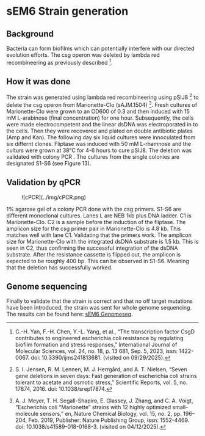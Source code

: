 # sEM6 Strain generation

## Background

Bacteria can form biofilms which can potentially interfere with our directed evolution efforts. The csg operon was deleted by lambda red recombineering as previously described [^yan_3].

## How it was done

The strain was generated using lambda red recombineering using pSIJ8 [^jensen_1] to delete the csg operon from Marionette-Clo (sAJM.1504) [^meyer_2].  Fresh cultures of Marionette-Clo were grown to an OD600 of 0.3 and then induced with 15 mM L-arabinose (final concentration) for one hour. Subsequently, the cells were made electrocompetent and the linear dsDNA was electroporated in to the cells. Then they were recovered and plated on double antibiotic plates (Amp and Kan). The following day six liquid cultures were innoculated from six differnt clones. Fliptase was induced with 50 mM L-rhamnose and the culturs were grown at 38°C for 4-6 hours to cure pSIJ8. The deletion was validated with colony PCR . The cultures from the single colonies are designated S1-S6 (see Figure 13).


## Validation by qPCR

<figure markdown>
![cPCR](../img/cPCR.png)
<figcaption> 
</figcaption>
</figure>

1% agarose gel of a colony PCR done with the csg primers. S1-S6 are different monoclonal cultures. Lanes L are NEB 1kb plus DNA ladder. C1 is Marionette-Clo. C2 is a sample before the
induction of the fliptase. The amplicon size for the csg primer pair in Marionette-Clo is 4.8 kb. This matches
well with lane C1. Validating that the primers work. The amplicon size for Marionette-Clo with the integrated
dsDNA substrate is 1.5 kb. This is seen in C2, thus confirming the successful integration of the dsDNA substrate. After the resistance cassette is flipped out, the amplicon is expected to be roughly 400 bp. This can be observed in S1-S6. Meaning that the deletion has successfully worked.

## Genome sequencing

Finally to validate that the strain is correct and that no off target mutations have been introduced, the strain was sent for whole genome sequencing. The results can be found here: [sEM6 Genomeseq](https://idec-teams.github.io/2025_Evolution_Suisse_2025/project/genome-seq/). 


[^jensen_1]: S. I. Jensen, R. M. Lennen, M. J. Herrgård, and A. T. Nielsen, “Seven gene deletions in seven days: Fast generation of escherichia coli strains tolerant to acetate and osmotic stress,” Scientific Reports, vol. 5, no. 17874, 2016. doi: 10.1038/srep17874.
[^meyer_2]: A. J. Meyer, T. H. Segall-Shapiro, E. Glassey, J. Zhang, and C. A. Voigt, “Escherichia coli “Marionette” strains with 12 highly optimized small-molecule sensors,” en, Nature Chemical Biology, vol. 15, no. 2, pp. 196–204, Feb. 2019, Publisher: Nature Publishing Group, issn: 1552-4469. doi: 10.1038/s41589-018-0168-3. (visited on 04/12/2025).
[^yan_3]: C.-H. Yan, F.-H. Chen, Y.-L. Yang, et al., “The transcription factor CsgD contributes to engineered escherichia coli resistance by regulating biofilm formation and stress responses,” International Journal of Molecular Sciences, vol. 24, no. 18, p. 13 681, Sep. 5, 2023, issn: 1422-0067. doi: 10.3390/ijms241813681. (visited on 09/29/2025).

